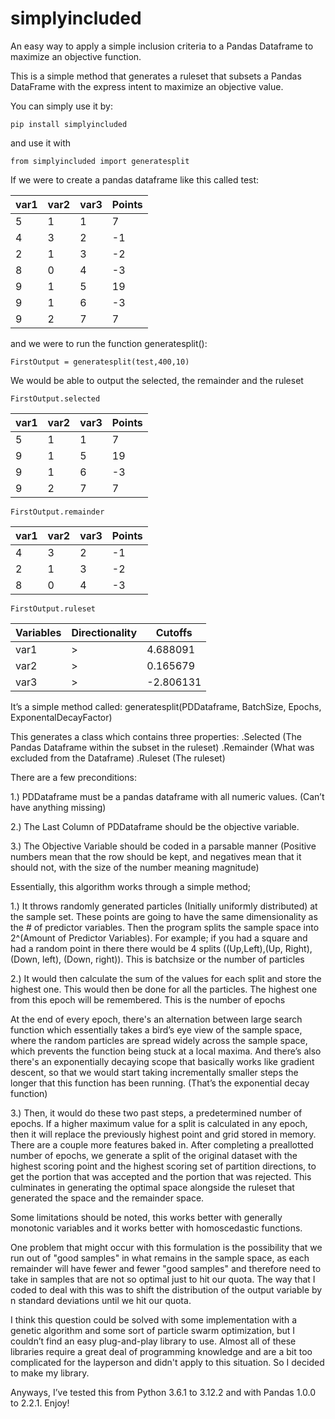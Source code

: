 # simplyincluded
An easy way to apply a simple inclusion criteria to a Pandas Dataframe to maximize an objective function.

This is a simple method that generates a ruleset that subsets a Pandas DataFrame with the express intent to maximize an objective value.

You can simply use it by: 

``` pip install simplyincluded  ```

and use it with 

``` from simplyincluded import generatesplit  ```

If we were to create a pandas dataframe like this called test: 

| var1 | var2 | var3 | Points |
|------|------|------|--------|
| 5    | 1    | 1    | 7      |
| 4    | 3    | 2    | -1     |
| 2    | 1    | 3    | -2     |
| 8    | 0    | 4    | -3     |
| 9    | 1    | 5    | 19     |
| 9    | 1    | 6    | -3     |
| 9    | 2    | 7    | 7      |

and we were to run the function generatesplit():

``` FirstOutput = generatesplit(test,400,10) ```

We would be able to output the selected, the remainder and the ruleset

``` FirstOutput.selected ```

| var1 | var2 | var3 |  Points |
|------|------|------|---------|
| 5    | 1    | 1    | 7       |
| 9    | 1    | 5    | 19      |
| 9    | 1    | 6    | -3      |
| 9    | 2    | 7    | 7       |

``` FirstOutput.remainder ```

| var1 | var2 | var3 | Points |
|------|------|------|---------|
| 4    | 3    | 2    | -1      |
| 2    | 1    | 3    | -2      |
| 8    | 0    | 4    | -3      |

``` FirstOutput.ruleset ```


| Variables | Directionality | Cutoffs    |
|-----------|-----------------|------------|
| var1      | >               | 4.688091   |
| var2      | >               | 0.165679   |
| var3      | >               | -2.806131  |


It’s a simple method called: generatesplit(PDDataframe, BatchSize, Epochs, ExponentalDecayFactor)

This generates a class which contains three properties:
.Selected (The Pandas Dataframe within the subset in the ruleset)
.Remainder (What was excluded from the Dataframe)
.Ruleset (The ruleset)

There are a few preconditions:

1.)	PDDataframe must be a pandas dataframe with all numeric values. (Can’t have anything missing)

2.)	The Last Column of PDDataframe should be the objective variable. 

3.)	The Objective Variable should be coded in a parsable manner (Positive numbers mean that the row should be kept, and negatives mean that it should not, with the size of the number meaning magnitude) 


Essentially, this algorithm works through a simple method; 

1.)	It throws randomly generated particles (Initially uniformly distributed) at the sample set. These points are going to have the same dimensionality as the # of predictor variables. Then the program splits the sample space into 2^(Amount of Predictor Variables). For example; if you had a square and had a random point in there there would be 4 splits ((Up,Left),(Up, Right),(Down, left), (Down, right)). This is batchsize or the number of particles

2.)	It would then calculate the sum of the values for each split and store the highest one. This would then be done for all the particles. The highest one from this epoch will be remembered. This is the number of epochs

At the end of every epoch, there's an alternation between large search function which essentially takes a bird’s eye view of the sample space, where the random particles are spread widely across the sample space, which prevents the function being stuck at a local maxima. And there’s also there's an exponentially decaying scope that basically works like gradient descent, so that we would start taking incrementally smaller steps the longer that this function has been running. (That’s the exponential decay function)

3.)	Then, it would do these two past steps, a predetermined number of epochs. If a higher maximum value for a split is calculated in any epoch, then it will replace the previously highest point and grid stored in memory. There are a couple more features baked in. 
After completing a preallotted number of epochs, we generate a split of the original dataset with the highest scoring point and the highest scoring set of partition directions, to get the portion that was accepted and the portion that was rejected.
This culminates in generating the optimal space alongside the ruleset that generated the space and the remainder space.


Some limitations should be noted, this works better with generally monotonic variables and it works better with homoscedastic functions. 


One problem that might occur with this formulation is the possibility that we run out of "good samples" in what remains in the sample space, as each remainder will have fewer and fewer "good samples" and therefore need to take in samples that are not so optimal just to hit our quota. The way that I coded to deal with this was to shift the distribution of the output variable by n standard deviations until we hit our quota. 
 
I think  this question could be solved with some implementation with a genetic algorithm and some sort of particle swarm optimization, but I couldn’t find an easy plug-and-play library to use. Almost all of these libraries require a great deal of programming knowledge and are a bit too complicated for the layperson and didn't apply to this situation. So I decided to make my library.

Anyways, I’ve tested this from Python 3.6.1 to 3.12.2 and with Pandas 1.0.0 to 2.2.1. Enjoy!



